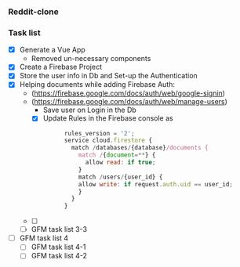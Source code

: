 ### Reddit-clone

### Task list

- [x] Generate a Vue App
   + Removed un-necessary components 
- [x] Create a Firebase Project
- [x] Store the user info in Db and Set-up the Authentication
- [x] Helping documents while adding Firebase Auth:
    + (https://firebase.google.com/docs/auth/web/google-signin)
    + (https://firebase.google.com/docs/auth/web/manage-users)
       - Save user on Login in the Db
       - [x] Update Rules in the Firebase console as 
            ```javascript
                  rules_version = '2';
                  service cloud.firestore {
                    match /databases/{database}/documents {
                      match /{document=**} {
                        allow read: if true;
                      }
                      match /users/{user_id} {
                      allow write: if request.auth.uid == user_id;
                      }
                    }
                  }
         ```
    - [ ] 
    - [ ] GFM task list 3-3
- [ ] GFM task list 4
    - [ ] GFM task list 4-1
    - [ ] GFM task list 4-2

